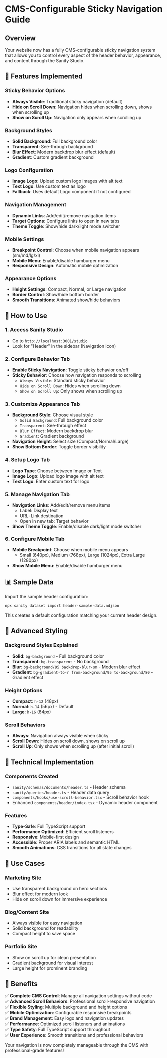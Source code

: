 # CMS-Configurable Sticky Navigation Guide

## Overview
Your website now has a fully CMS-configurable sticky navigation system that allows you to control every aspect of the header behavior, appearance, and content through the Sanity Studio.

## 🎯 Features Implemented

### **Sticky Behavior Options**
- **Always Visible**: Traditional sticky navigation (default)
- **Hide on Scroll Down**: Navigation hides when scrolling down, shows when scrolling up
- **Show on Scroll Up**: Navigation only appears when scrolling up

### **Background Styles**
- **Solid Background**: Full background color
- **Transparent**: See-through background
- **Blur Effect**: Modern backdrop blur effect (default)
- **Gradient**: Custom gradient background

### **Logo Configuration**
- **Image Logo**: Upload custom logo images with alt text
- **Text Logo**: Use custom text as logo
- **Fallback**: Uses default Logo component if not configured

### **Navigation Management**
- **Dynamic Links**: Add/edit/remove navigation items
- **Target Options**: Configure links to open in new tabs
- **Theme Toggle**: Show/hide dark/light mode switcher

### **Mobile Settings**
- **Breakpoint Control**: Choose when mobile navigation appears (sm/md/lg/xl)
- **Mobile Menu**: Enable/disable hamburger menu
- **Responsive Design**: Automatic mobile optimization

### **Appearance Options**
- **Height Settings**: Compact, Normal, or Large navigation
- **Border Control**: Show/hide bottom border
- **Smooth Transitions**: Animated show/hide behaviors

## 🚀 How to Use

### **1. Access Sanity Studio**
- Go to `http://localhost:3001/studio`
- Look for "Header" in the sidebar (Navigation icon)

### **2. Configure Behavior Tab**
- **Enable Sticky Navigation**: Toggle sticky behavior on/off
- **Sticky Behavior**: Choose how navigation responds to scrolling
  - `Always Visible`: Standard sticky behavior
  - `Hide on Scroll Down`: Hides when scrolling down
  - `Show on Scroll Up`: Only shows when scrolling up

### **3. Customize Appearance Tab**
- **Background Style**: Choose visual style
  - `Solid Background`: Full background color
  - `Transparent`: See-through effect
  - `Blur Effect`: Modern backdrop blur
  - `Gradient`: Gradient background
- **Navigation Height**: Select size (Compact/Normal/Large)
- **Show Bottom Border**: Toggle border visibility

### **4. Setup Logo Tab**
- **Logo Type**: Choose between Image or Text
- **Image Logo**: Upload logo image with alt text
- **Text Logo**: Enter custom text for logo

### **5. Manage Navigation Tab**
- **Navigation Links**: Add/edit/remove menu items
  - Label: Display text
  - URL: Link destination
  - Open in new tab: Target behavior
- **Show Theme Toggle**: Enable/disable dark/light mode switcher

### **6. Configure Mobile Tab**
- **Mobile Breakpoint**: Choose when mobile menu appears
  - Small (640px), Medium (768px), Large (1024px), Extra Large (1280px)
- **Show Mobile Menu**: Enable/disable hamburger menu

## 📊 Sample Data

Import the sample header configuration:
```bash
npx sanity dataset import header-sample-data.ndjson
```

This creates a default configuration matching your current header design.

## 🎨 Advanced Styling

### **Background Styles Explained**
- **Solid**: `bg-background` - Full background color
- **Transparent**: `bg-transparent` - No background
- **Blur**: `bg-background/95 backdrop-blur-sm` - Modern blur effect
- **Gradient**: `bg-gradient-to-r from-background/95 to-background/80` - Gradient effect

### **Height Options**
- **Compact**: `h-12` (48px)
- **Normal**: `h-14` (56px) - Default
- **Large**: `h-16` (64px)

### **Scroll Behaviors**
- **Always**: Navigation always visible when sticky
- **Scroll Down**: Hides on scroll down, shows on scroll up
- **Scroll Up**: Only shows when scrolling up (after initial scroll)

## 🔧 Technical Implementation

### **Components Created**
- `sanity/schemas/documents/header.ts` - Header schema
- `sanity/queries/header.ts` - Header data query
- `components/hooks/use-scroll-behavior.tsx` - Scroll behavior hook
- Enhanced `components/header/index.tsx` - Dynamic header component

### **Features**
- **Type-Safe**: Full TypeScript support
- **Performance Optimized**: Efficient scroll listeners
- **Responsive**: Mobile-first design
- **Accessible**: Proper ARIA labels and semantic HTML
- **Smooth Animations**: CSS transitions for all state changes

## 🎯 Use Cases

### **Marketing Site**
- Use transparent background on hero sections
- Blur effect for modern look
- Hide on scroll down for immersive experience

### **Blog/Content Site**
- Always visible for easy navigation
- Solid background for readability
- Compact height to save space

### **Portfolio Site**
- Show on scroll up for clean presentation
- Gradient background for visual interest
- Large height for prominent branding

## 🚀 Benefits

✅ **Complete CMS Control**: Manage all navigation settings without code  
✅ **Advanced Scroll Behaviors**: Professional scroll-responsive navigation  
✅ **Flexible Styling**: Multiple background and height options  
✅ **Mobile Optimization**: Configurable responsive breakpoints  
✅ **Brand Management**: Easy logo and navigation updates  
✅ **Performance**: Optimized scroll listeners and animations  
✅ **Type Safety**: Full TypeScript support throughout  
✅ **User Experience**: Smooth transitions and professional behaviors  

Your navigation is now completely manageable through the CMS with professional-grade features!
